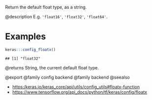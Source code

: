 Return the default float type, as a string.

@description
E.g. `'float16'`, `'float32'`, `'float64'`.

# Examples

```r
keras:::config_floatx()
```

```
## [1] "float32"
```

@returns
String, the current default float type.

@export
@family config backend
@family backend
@seealso
+ <https:/keras.io/keras_core/api/utils/config_utils#floatx-function>
+ <https://www.tensorflow.org/api_docs/python/tf/keras/config/floatx>

